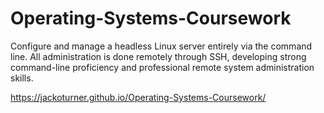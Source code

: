 # Operating-Systems-Coursework
Configure and manage a headless Linux server entirely via the command line. All administration is done remotely through SSH, developing strong command-line proficiency and professional remote system administration skills.

https://jackoturner.github.io/Operating-Systems-Coursework/
